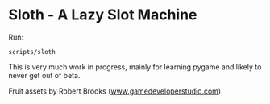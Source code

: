 
Sloth - A Lazy Slot Machine
===========================

Run:

    scripts/sloth

This is very much work in progress, mainly for learning pygame and likely to
never get out of beta.


Fruit assets by Robert Brooks (www.gamedeveloperstudio.com)
